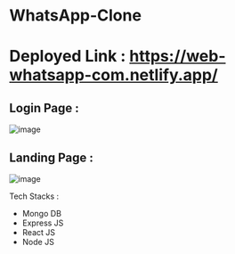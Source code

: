 # WhatsApp-Clone
# Deployed Link : https://web-whatsapp-com.netlify.app/

## Login Page :


![image](https://user-images.githubusercontent.com/66818449/209302853-fdc6248e-9a1f-40e8-b53a-7eca305ec077.png)


## Landing Page : 


![image](https://user-images.githubusercontent.com/66818449/209303290-4ecebf3c-bd33-43a6-849f-69e2bc323854.png)


Tech Stacks : 
- Mongo DB
- Express JS
- React JS
- Node JS
